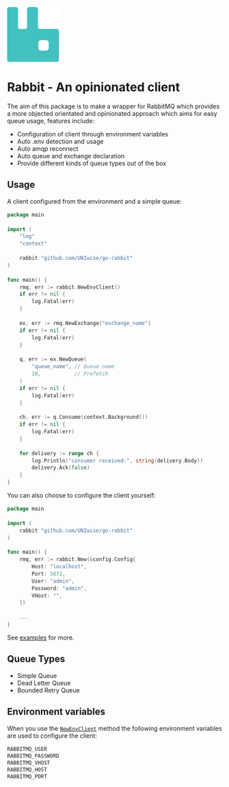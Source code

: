 <img src="assets/rabbit.png" height="128" />

# Rabbit - An opinionated client

The aim of this package is to make a wrapper for RabbitMQ which provides a more objected orientated and opinionated approach which aims for easy queue usage, features include:

- Configuration of client through environment variables
- Auto .env detection and usage
- Auto amqp reconnect
- Auto queue and exchange declaration
- Provide different kinds of queue types out of the box

## Usage

A client configured from the environment and a simple queue:

```go
package main

import (
    "log"
    "context"
    
    rabbit "github.com/UNIwise/go-rabbit"
)

func main() {
    rmq, err := rabbit.NewEnvClient()
    if err != nil {
        log.Fatal(err)
    }

    ex, err := rmq.NewExchange("exchange_name")
    if err != nil {
        log.Fatal(err)
    }

    q, err := ex.NewQueue(
        "queue_name", // Queue name
        10,           // Prefetch
    )
    if err != nil {
        log.Fatal(err)
    }

    ch, err := q.Consume(context.Background())
    if err != nil {
        log.Fatal(err)
    }

    for delivery := range ch {
        log.Println("consumer received:", string(delivery.Body))
        delivery.Ack(false)
    }
}
```

You can also choose to configure the client yourself:

```go
package main

import (
    rabbit "github.com/UNIwise/go-rabbit"
)

func main() {
    rmq, err := rabbit.New(&config.Config{
        Host: "localhost",
        Port: 5672,
        User: "admin",
        Password: "admin",
        VHost: "",
    })

    ...
}
```


See [examples](examples/) for more.

## Queue Types

- Simple Queue
- Dead Letter Queue
- Bounded Retry Queue

## Environment variables

When you use the [`NewEnvClient`](main.go) method the following environment variables are used to configure the client:

```
RABBITMQ_USER
RABBITMQ_PASSWORD
RABBITMQ_VHOST
RABBITMQ_HOST
RABBITMQ_PORT
```
